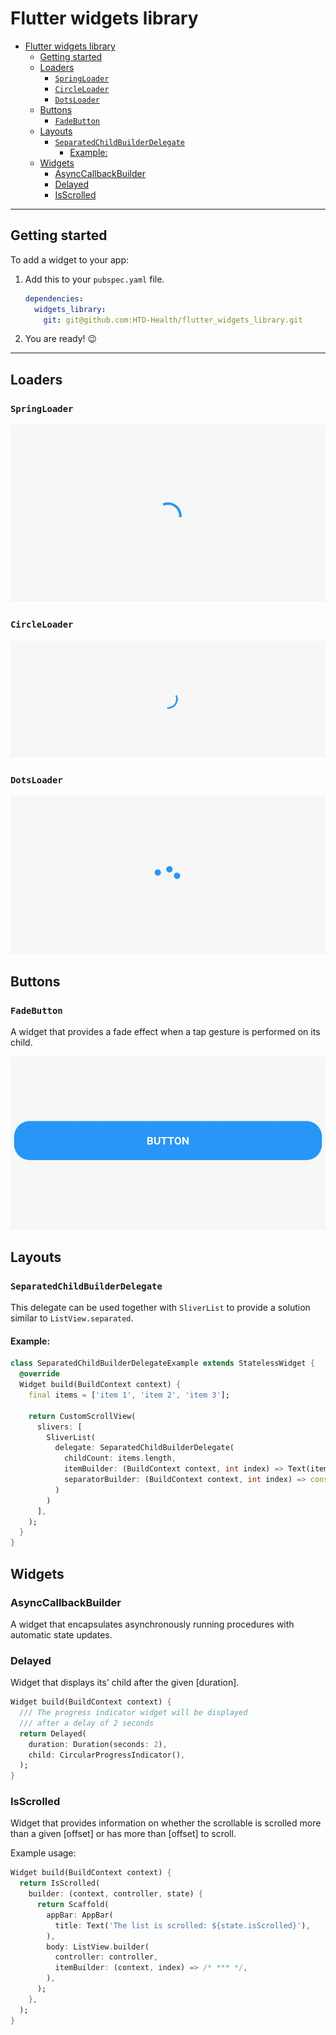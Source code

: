# Flutter widgets library
- [Flutter widgets library](#flutter-widgets-library)
  - [Getting started](#getting-started)
  - [Loaders](#loaders)
    - [`SpringLoader`](#springloader)
    - [`CircleLoader`](#circleloader)
    - [`DotsLoader`](#dotsloader)
  - [Buttons](#buttons)
    - [`FadeButton`](#fadebutton)
  - [Layouts](#layouts)
    - [`SeparatedChildBuilderDelegate`](#separatedchildbuilderdelegate)
      - [Example:](#example)
  - [Widgets](#widgets)
    - [AsyncCallbackBuilder](#asynccallbackbuilder)
    - [Delayed](#delayed)
    - [IsScrolled](#isscrolled)

***

## Getting started

To add a widget to your app:

1. Add this to your `pubspec.yaml` file.

    ```yaml
    dependencies:
      widgets_library:
        git: git@github.com:HTD-Health/flutter_widgets_library.git
    ```
2. You are ready! 😉

***

## Loaders
### `SpringLoader`

![example](./readme/spring_loader.gif)  

### `CircleLoader`

![example](./readme/circle_loader.gif)  

### `DotsLoader`

![example](./readme/dots_loader.gif)  

## Buttons

### `FadeButton`
A widget that provides a fade effect when a tap gesture is performed on its child.  

![example](./readme/fade_button.gif)  

## Layouts

### `SeparatedChildBuilderDelegate`
This delegate can be used together with `SliverList` to provide a solution similar to `ListView.separated`.

#### Example:
```dart
class SeparatedChildBuilderDelegateExample extends StatelessWidget {
  @override
  Widget build(BuildContext context) {
    final items = ['item 1', 'item 2', 'item 3'];

    return CustomScrollView(
      slivers: [
        SliverList(
          delegate: SeparatedChildBuilderDelegate(
            childCount: items.length,
            itemBuilder: (BuildContext context, int index) => Text(items[index]),
            separatorBuilder: (BuildContext context, int index) => const SizedBox(height: 24),
          )
        )
      ],
    );
  }
}
```

## Widgets

### AsyncCallbackBuilder
A widget that encapsulates asynchronously running procedures with automatic state updates.

### Delayed
Widget that displays its' child after the given [duration].
```dart
Widget build(BuildContext context) {
  /// The progress indicator widget will be displayed
  /// after a delay of 2 seconds
  return Delayed(
    duration: Duration(seconds: 2),
    child: CircularProgressIndicator(),
  );
}

```

### IsScrolled
Widget that provides information on whether the scrollable is scrolled more than a given [offset] or has more than [offset] to scroll.

Example usage:
```dart
Widget build(BuildContext context) {
  return IsScrolled(
    builder: (context, controller, state) {
      return Scaffold(
        appBar: AppBar(
          title: Text('The list is scrolled: ${state.isScrolled}'),
        ),
        body: ListView.builder(
          controller: controller,
          itemBuilder: (context, index) => /* *** */,
        ),
      );
    },
  );
}
```